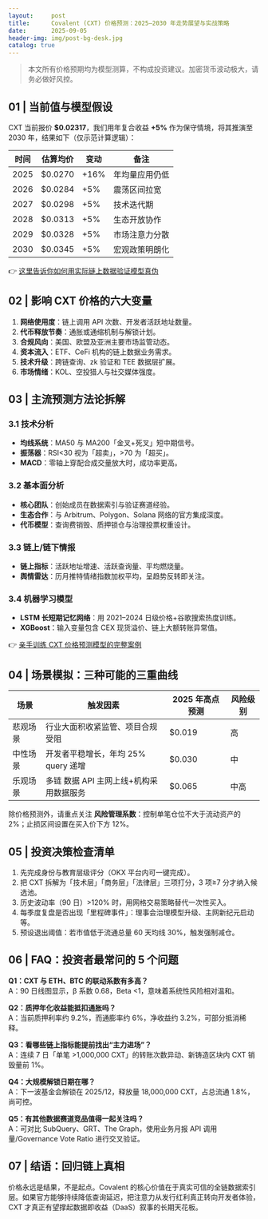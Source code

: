 ```yaml
---
layout:     post
title:      Covalent (CXT) 价格预测：2025–2030 年走势展望与实战策略
date:       2025-09-05
header-img: img/post-bg-desk.jpg
catalog: true
---
```


> 本文所有价格预期均为模型测算，不构成投资建议。加密货币波动极大，请务必做好风控。

## 01 | 当前值与模型假设

CXT 当前报价 **$0.02317**，我们用年复合收益 **+5%** 作为保守情境，将其推演至 2030 年，结果如下（仅示范计算逻辑）：

| 时间 | 估算均价 | 变动 | 备注 |
|------|-----------|------|------|
| 2025 | $0.0270   | +16% | 年均量应用仍低 |
| 2026 | $0.0284   | +5%  | 震荡区间拉宽 |
| 2027 | $0.0298   | +5%  | 技术迭代期 |
| 2028 | $0.0313   | +5%  | 生态开放协作 |
| 2029 | $0.0328   | +5%  | 市场注意力分散 |
| 2030 | $0.0345   | +5%  | 宏观政策明朗化 |

👉 [这里告诉你如何用实际链上数据验证模型真伪](https://okxdog.com/)

## 02 | 影响 CXT 价格的六大变量

1. **网络使用度**：链上调用 API 次数、开发者活跃地址数量。  
2. **代币释放节奏**：通胀或通缩机制与解锁计划。  
3. **合规风向**：美国、欧盟及亚洲主要市场监管动态。  
4. **资本流入**：ETF、CeFi 机构的链上数据业务需求。  
5. **技术升级**：跨链查询、zk 验证和 TEE 数据层扩展。  
6. **市场情绪**：KOL、空投猎人与社交媒体强度。

## 03 | 主流预测方法论拆解

### 3.1 技术分析
- **均线系统**：MA50 与 MA200「金叉+死叉」短中期信号。  
- **振荡器**：RSI<30 视为「超卖」，>70 为「超买」。  
- **MACD**：零轴上穿配合成交量放大时，成功率更高。

### 3.2 基本面分析
- **核心团队**：创始成员在数据索引与验证赛道经验。  
- **生态合作**：与 Arbitrum、Polygon、Solana 网络的官方集成深度。  
- **代币模型**：查询费销毁、质押锁仓与治理投票权重设计。

### 3.3 链上/链下情报
- **链上指标**：活跃地址增速、活跃查询量、平均燃烧量。  
- **舆情雷达**：历月推特情绪指数加权平均，呈趋势反转即关注。

### 3.4 机器学习模型
- **LSTM 长短期记忆网络**：用 2021–2024 日级价格+谷歌搜索热度训练。  
- **XGBoost**：输入变量包含 CEX 现货溢价、链上大额转账异常值。

👉 [亲手训练 CXT 价格预测模型的完整案例](https://okxdog.com/)

## 04 | 场景模拟：三种可能的三重曲线

| 场景       | 触发因素                                   | 2025 年高点预测 | 风险级别 |
|------------|--------------------------------------------|------------------|----------|
| 悲观场景   | 行业大面积收紧监管、项目合规受阻             | $0.019           | 高        |
| 中性场景   | 开发者平稳增长，年均 25% query 递增          | $0.030           | 中        |
| 乐观场景   | 多链 数据 API 主网上线+机构采用数据服务      | $0.065           | 中高      |

除价格预测外，请重点关注 **风险管理系数**：控制单笔仓位不大于流动资产的 2%；止损区间设置在买入价下方 12%。

## 05 | 投资决策检查清单

1. 先完成身份与教育层级评分（OKX 平台内可一键完成）。  
2. 把 CXT 拆解为「技术层」「商务层」「法律层」三项打分，3 项≥7 分才纳入候选池。  
3. 历史波动率（90 日）>120% 时，用网格交易策略替代一次性买入。  
4. 每季度复盘是否出现「里程碑事件」：理事会治理模型升级、主网新纪元启动等。  
5. 预设退出阈值：若市值低于流通总量 60 天均线 30%，触发强制减仓。

## 06 | FAQ：投资者最常问的 5 个问题

**Q1：CXT 与 ETH、BTC 的联动系数有多高？**  
A：90 日线图显示，β 系数 0.68，Beta <1，意味着系统性风险相对温和。

**Q2：质押年化收益能抵扣通胀吗？**  
A：当前质押利率约 9.2%，而通膨率约 6%，净收益约 3.2%，可部分抵消稀释。

**Q3：看哪些链上指标能提前找出“主力进场”？**  
A：连续 7 日「单笔 >1,000,000 CXT」的转账次数异动、新铸造区块内 CXT 销毁量前 1%。

**Q4：大规模解锁日期在哪？**  
A：下一波基金会解锁在 2025/12，释放量 18,000,000 CXT，占总流通 1.8%，尚可控。

**Q5：有其他数据赛道竞品值得一起关注吗？**  
A：可对比 SubQuery、GRT、The Graph，使用业务月报 API 调用量/Governance Vote Ratio 进行交叉验证。

## 07 | 结语：回归链上真相

价格永远是结果，不是起点。Covalent 的核心价值在于真实可信的全链数据索引层。如果官方能够持续降低查询延迟，把注意力从发行红利真正转向开发者体验，CXT 才真正有望撑起数据即收益（DaaS）叙事的长期天花板。